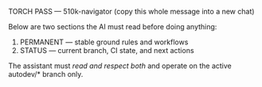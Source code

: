 TORCH PASS — 510k-navigator (copy this whole message into a new chat)

Below are two sections the AI must read before doing anything:
1) PERMANENT — stable ground rules and workflows
2) STATUS — current branch, CI state, and next actions

The assistant must *read and respect both* and operate on the active autodev/* branch only.
